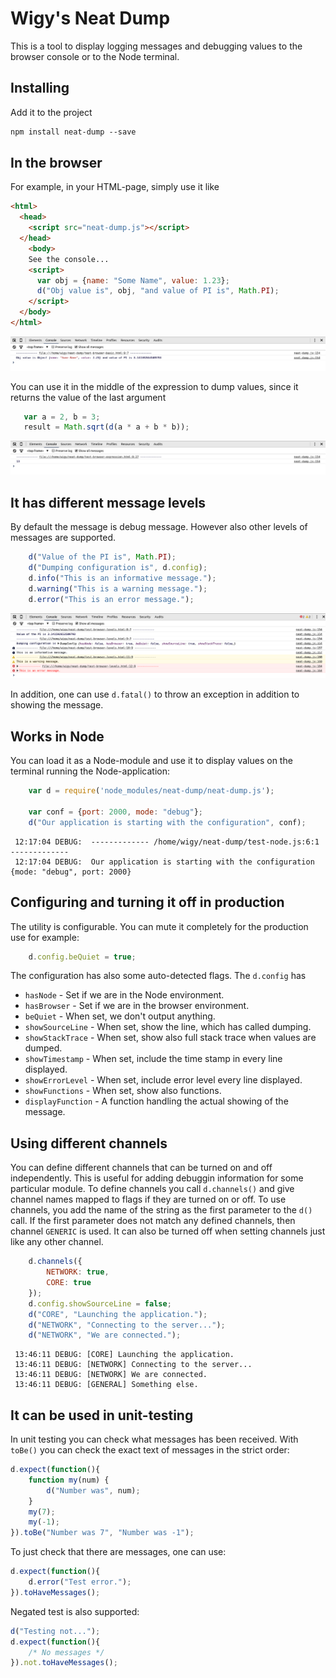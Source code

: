 # Wigy's Neat Dump

This is a tool to display logging messages and debugging values to the browser console or to the Node terminal.

## Installing

Add it to the project
```html
npm install neat-dump --save
```

## In the browser

For example, in your HTML-page, simply use it like

```html
<html>
  <head>
    <script src="neat-dump.js"></script>
  </head>
    <body>
    See the console...
    <script>
      var obj = {name: "Some Name", value: 1.23};
      d("Obj value is", obj, "and value of PI is", Math.PI);
    </script>
  </body>
</html>
```

![alt text](https://raw.githubusercontent.com/wigy/neat-dump/master/pics/test-browser-basics.png "Screen shot from console.")

You can use it in the middle of the expression to dump values, since it returns the value of
the last argument
```js
   var a = 2, b = 3;
   result = Math.sqrt(d(a * a + b * b));
```

![alt text](https://raw.githubusercontent.com/wigy/neat-dump/master/pics/test-browser-expressions.png "Screen shot from console.")

## It has different message levels

By default the message is debug message. However also other levels of messages are supported.
```js
    d("Value of the PI is", Math.PI);
    d("Dumping configuration is", d.config);
    d.info("This is an informative message.");
    d.warning("This is a warning message.");
    d.error("This is an error message.");
```
![alt text](https://raw.githubusercontent.com/wigy/neat-dump/master/pics/test-browser-levels.png "Screen shot from console.")

In addition, one can use `d.fatal()` to throw an exception in addition to showing the message.

## Works in Node

You can load it as a Node-module and use it to display values on the terminal running the
Node-application:
```js
    var d = require('node_modules/neat-dump/neat-dump.js');

    var conf = {port: 2000, mode: "debug"};
    d("Our application is starting with the configuration", conf);
```

```shell
 12:17:04 DEBUG:  ------------- /home/wigy/neat-dump/test-node.js:6:1 -------------
 12:17:04 DEBUG:  Our application is starting with the configuration {mode: "debug", port: 2000}
```

## Configuring and turning it off in production

The utility is configurable. You can mute it completely for the production use for example:
```js
    d.config.beQuiet = true;
```
The configuration has also some auto-detected flags. The `d.config` has

* `hasNode` - Set if we are in the Node environment.
* `hasBrowser` - Set if we are in the browser environment.
* `beQuiet` - When set, we don't output anything.
* `showSourceLine` - When set, show the line, which has called dumping.
* `showStackTrace` - When set, show also full stack trace when values are dumped.
* `showTimestamp` - When set, include the time stamp in every line displayed.
* `showErrorLevel` - When set, include error level every line displayed.
* `showFunctions` - When set, show also functions.
* `displayFunction` - A function handling the actual showing of the message.

## Using different channels

You can define different channels that can be turned on and off independently. This is useful for
adding debuggin information for some particular module. To define channels you call `d.channels()`
and give channel names mapped to flags if they are turned on or off. To use channels, you add the
name of the string as the first parameter to the `d()` call. If the first parameter does not match
any defined channels, then channel `GENERIC` is used. It can also be turned off when setting
channels just like any other channel.

```js
    d.channels({
        NETWORK: true,
        CORE: true
    });
    d.config.showSourceLine = false;
    d("CORE", "Launching the application.");
    d("NETWORK", "Connecting to the server...");
    d("NETWORK", "We are connected.");
```

```shell
 13:46:11 DEBUG: [CORE] Launching the application.
 13:46:11 DEBUG: [NETWORK] Connecting to the server...
 13:46:11 DEBUG: [NETWORK] We are connected.
 13:46:11 DEBUG: [GENERAL] Something else.
```

## It can be used in unit-testing

In unit testing you can check what messages has been received. With `toBe()` you can check the exact
text of messages in the strict order:

```js
d.expect(function(){
    function my(num) {
        d("Number was", num);
    }
    my(7);
    my(-1);
}).toBe("Number was 7", "Number was -1");
```

To just check that there are messages, one can use:

```js
d.expect(function(){
    d.error("Test error.");
}).toHaveMessages();
```

Negated test is also supported:

```js
d("Testing not...");
d.expect(function(){
    /* No messages */
}).not.toHaveMessages();
```

